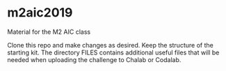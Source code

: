 # m2aic2019
Material for the M2 AIC class

Clone this repo and make changes as desired. Keep the structure of the starting kit. The directory FILES contains additional useful files that will be needed when uploading the challenge to Chalab or Codalab.

